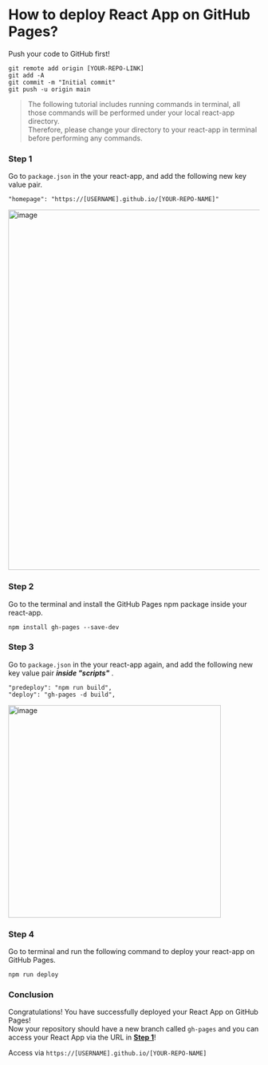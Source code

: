 # How to deploy React App on GitHub Pages?

Push your code to GitHub first!
```
git remote add origin [YOUR-REPO-LINK]
git add -A
git commit -m "Initial commit"
git push -u origin main
```

> The following tutorial includes running commands in terminal, all those commands will be performed under your local react-app directory.
> <br>
> Therefore, please change your directory to your react-app in terminal before performing any commands.

### <a name="step-1"></a> Step 1
Go to `package.json` in the your react-app, and add the following new key value pair.
```
"homepage": "https://[USERNAME].github.io/[YOUR-REPO-NAME]"
```
<img width="722" alt="image" src="https://user-images.githubusercontent.com/69583542/175571008-a46366ff-5eb7-406f-826b-5e6d6a797637.png">

### Step 2
Go to the terminal and install the GitHub Pages npm package inside your react-app.
```
npm install gh-pages --save-dev
```

### Step 3
Go to `package.json` in the your react-app again, and add the following new key value pair ___inside "scripts"___ .

```
"predeploy": "npm run build",
"deploy": "gh-pages -d build",
```

<img width="426" alt="image" src="https://user-images.githubusercontent.com/69583542/175572241-549c1543-7c87-4146-a3e5-53977a2d9b1c.png">

### Step 4
Go to terminal and run the following command to deploy your react-app on GitHub Pages.
```
npm run deploy
```
### Conclusion
Congratulations! You have successfully deployed your React App on GitHub Pages!
<br>
Now your repository should have a new branch called `gh-pages` and you can access your React App via the URL in __[Step 1](#step-1)__!

Access via `https://[USERNAME].github.io/[YOUR-REPO-NAME]`

